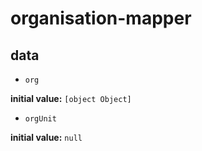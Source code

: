 # organisation-mapper 

## data 

- `org` 

**initial value:** `[object Object]` 

- `orgUnit` 

**initial value:** `null` 

